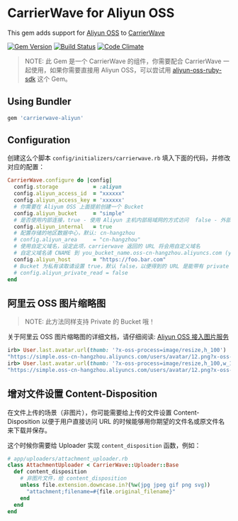 # CarrierWave for Aliyun OSS

This gem adds support for [Aliyun OSS](http://oss.aliyun.com) to [CarrierWave](https://github.com/jnicklas/carrierwave/)

[![Gem Version](https://badge.fury.io/rb/carrierwave-aliyun.svg)](https://rubygems.org/gems/carrierwave-aliyun) [![Build Status](https://travis-ci.org/huacnlee/carrierwave-aliyun.svg?branch=master)](https://travis-ci.org/huacnlee/carrierwave-aliyun) [![Code Climate](https://codeclimate.com/github/huacnlee/carrierwave-aliyun/badges/gpa.svg)](https://codeclimate.com/github/huacnlee/carrierwave-aliyun)

> NOTE: 此 Gem 是一个 CarrierWave 的组件，你需要配合 CarrierWave 一起使用，如果你需要直接用 Aliyun OSS，可以尝试用 [aliyun-oss-ruby-sdk](https://github.com/aliyun-beta/aliyun-oss-ruby-sdk) 这个 Gem。

## Using Bundler

```ruby
gem 'carrierwave-aliyun'
```

## Configuration

创建这么个脚本 `config/initializers/carrierwave.rb` 填入下面的代码，并修改对应的配置：

```ruby
CarrierWave.configure do |config|
  config.storage           = :aliyun
  config.aliyun_access_id  = "xxxxxx"
  config.aliyun_access_key = 'xxxxxx'
  # 你需要在 Aliyum OSS 上面提前创建一个 Bucket
  config.aliyun_bucket     = "simple"
  # 是否使用内部连接，true - 使用 Aliyun 主机内部局域网的方式访问  false - 外部网络访问
  config.aliyun_internal   = true
  # 配置存储的地区数据中心，默认: cn-hangzhou
  # config.aliyun_area     = "cn-hangzhou"
  # 使用自定义域名，设定此项，carrierwave 返回的 URL 将会用自定义域名
  # 自定义域名请 CNAME 到 you_bucket_name.oss-cn-hangzhou.aliyuncs.com (you_bucket_name 是你的 bucket 的名称)
  config.aliyun_host       = "https://foo.bar.com"
  # Bucket 为私有读取请设置 true，默认 false，以便得到的 URL 是能带有 private 空间访问权限的逻辑
  # config.aliyun_private_read = false
end
```

## 阿里云 OSS 图片缩略图

> NOTE: 此方法同样支持 Private 的 Bucket 哦！

关于阿里云 OSS 图片缩略图的详细文档，请仔细阅读: [Aliyun OSS 接入图片服务](https://help.aliyun.com/document_detail/44688.html)

```rb
irb> User.last.avatar.url(thumb: '?x-oss-process=image/resize,h_100')
"https://simple.oss-cn-hangzhou.aliyuncs.com/users/avatar/12.png?x-oss-process=image/resize,h_100"
irb> User.last.avatar.url(thumb: '?x-oss-process=image/resize,h_100,w_100')
"https://simple.oss-cn-hangzhou.aliyuncs.com/users/avatar/12.png?x-oss-process=image/resize,h_100,w_100"
```

## 增对文件设置 Content-Disposition

在文件上传的场景（非图片），你可能需要给上传的文件设置 Content-Disposition 以便于用户直接访问 URL 的时候能够用你期望的文件名或原文件名来下载并保存。

这个时候你需要给 Uploader 实现 `content_disposition` 函数，例如：

```rb
# app/uploaders/attachment_uploader.rb
class AttachmentUploader < CarrierWave::Uploader::Base
  def content_disposition
    # 非图片文件，给 content_disposition
    unless file.extension.downcase.in?(%w(jpg jpeg gif png svg))
      "attachment;filename=#{file.original_filename}"
    end
  end
end

```
